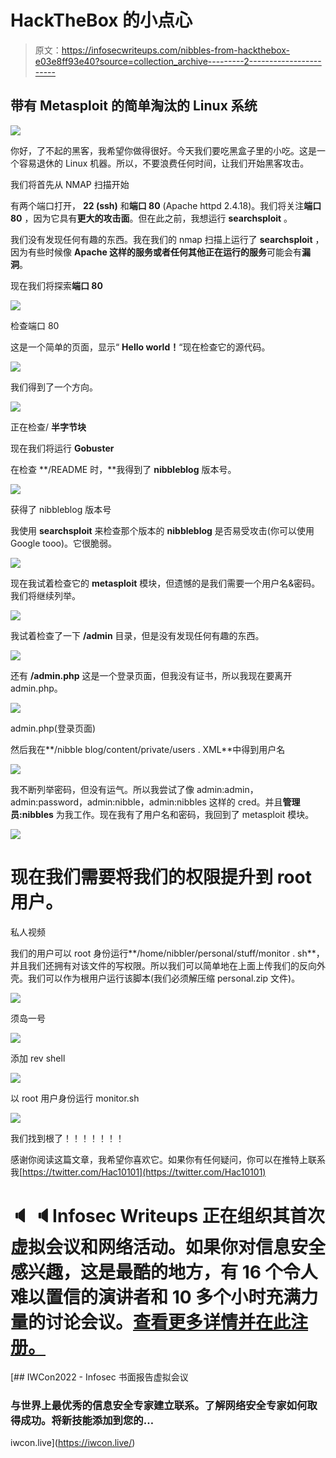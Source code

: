 # HackTheBox 的小点心

> 原文：<https://infosecwriteups.com/nibbles-from-hackthebox-e03e8ff93e40?source=collection_archive---------2----------------------->

## 带有 Metasploit 的简单淘汰的 Linux 系统

![](img/4b0db5278eabee547f5e905888f57802.png)

你好，了不起的黑客，我希望你做得很好。今天我们要吃黑盒子里的小吃。这是一个容易退休的 Linux 机器。所以，不要浪费任何时间，让我们开始黑客攻击。

我们将首先从 NMAP 扫描开始

有两个端口打开， **22 (ssh)** 和**端口 80** (Apache httpd 2.4.18)。我们将关注**端口 80** ，因为它具有**更大的攻击面**。但在此之前，我想运行 **searchsploit** 。

我们没有发现任何有趣的东西。我在我们的 nmap 扫描上运行了 **searchsploit** ，因为有些时候像 **Apache 这样的服务或者任何其他正在运行的服务**可能会有**漏洞**。

现在我们将探索**端口 80**

![](img/62960a0ff3241443464a0f24cbd1d41c.png)

检查端口 80

这是一个简单的页面，显示“ **Hello world！**“现在检查它的源代码。

![](img/e880069a5b9c2cf7860047859e247621.png)

我们得到了一个方向。

![](img/8a494745da0b42439241c9d025d0c702.png)

正在检查/ **半字节块**

现在我们将运行 **Gobuster**

在检查 **/README 时，**我得到了 **nibbleblog** 版本号。

![](img/90ecd9b30743de880d024636c8c3e676.png)

获得了 nibbleblog 版本号

我使用 **searchsploit** 来检查那个版本的 **nibbleblog** 是否易受攻击(你可以使用 Google tooo)。它很脆弱。

![](img/35b9c80dee79c1e7d9b66de60d3b3480.png)

现在我试着检查它的 **metasploit** 模块，但遗憾的是我们需要一个用户名&密码。我们将继续列举。

![](img/0ba5d4aaf9b69904b60823d306fa92dc.png)

我试着检查了一下 **/admin** 目录，但是没有发现任何有趣的东西。

![](img/68ea7f685ddf295bad7294e2f6aeacea.png)

还有 **/admin.php** 这是一个登录页面，但我没有证书，所以我现在要离开 admin.php。

![](img/1f93345a9ef21f57fc8bfa9d717e6b6d.png)

admin.php(登录页面)

然后我在**/nibble blog/content/private/users . XML**中得到用户名

![](img/1300de122929c025b7cb6ab06fa937bb.png)

我不断列举密码，但没有运气。所以我尝试了像 admin:admin，admin:password，admin:nibble，admin:nibbles 这样的 cred。并且**管理员:nibbles** 为我工作。现在我有了用户名和密码，我回到了 metasploit 模块。

![](img/76136131556d423a4bddfe48fcb7740c.png)

# 现在我们需要将我们的权限提升到 root 用户。

私人视频

我们的用户可以 root 身份运行**/home/nibbler/personal/stuff/monitor . sh**，并且我们还拥有对该文件的写权限。所以我们可以简单地在上面上传我们的反向外壳。我们可以作为根用户运行该脚本(我们必须解压缩 personal.zip 文件)。

![](img/6287ccb3c0882f6ee80ec33b1745d037.png)

须岛一号

![](img/a05e4425324da2cf41a5be28388beade.png)

添加 rev shell

![](img/e0e2f1c076c11a7f920c4af461dfcf80.png)

以 root 用户身份运行 monitor.sh

![](img/7bfa3cb535d9b2948b14dc47a1b8a8fd.png)

我们找到根了！！！！！！！

感谢你阅读这篇文章，我希望你喜欢它。如果你有任何疑问，你可以在推特上联系我[https://twitter.com/Hac10101](https://twitter.com/Hac10101)

# 🔈 🔈Infosec Writeups 正在组织其首次虚拟会议和网络活动。如果你对信息安全感兴趣，这是最酷的地方，有 16 个令人难以置信的演讲者和 10 多个小时充满力量的讨论会议。[查看更多详情并在此注册。](https://iwcon.live/)

[](https://iwcon.live/) [## IWCon2022 - Infosec 书面报告虚拟会议

### 与世界上最优秀的信息安全专家建立联系。了解网络安全专家如何取得成功。将新技能添加到您的…

iwcon.live](https://iwcon.live/)